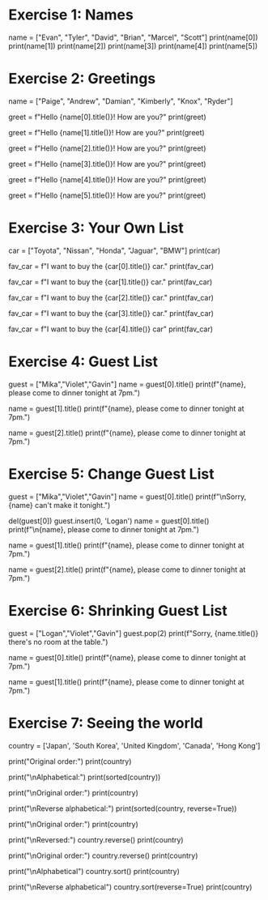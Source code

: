 # Exercise 1: Names

name = ["Evan", "Tyler", "David", "Brian", "Marcel", "Scott"]
print(name[0])
print(name[1])
print(name[2])
print(name[3])
print(name[4])
print(name[5])

# Exercise 2: Greetings

name = ["Paige", "Andrew", "Damian", "Kimberly", "Knox", "Ryder"]

greet = f"Hello {name[0].title()}! How are you?"
print(greet)

greet = f"Hello {name[1].title()}! How are you?"
print(greet)

greet = f"Hello {name[2].title()}! How are you?"
print(greet)

greet = f"Hello {name[3].title()}! How are you?"
print(greet)

greet = f"Hello {name[4].title()}! How are you?"
print(greet)

greet = f"Hello {name[5].title()}! How are you?"
print(greet)

# Exercise 3: Your Own List

car = ["Toyota", "Nissan", "Honda", "Jaguar", "BMW"]
print(car)

fav_car = f"I want to buy the {car[0].title()} car."
print(fav_car)

fav_car = f"I want to buy the {car[1].title()} car."
print(fav_car)

fav_car = f"I want to buy the {car[2].title()} car."
print(fav_car)

fav_car = f"I want to buy the {car[3].title()} car."
print(fav_car)

fav_car = f"I want to buy the {car[4].title()} car"
print(fav_car)

# Exercise 4: Guest List

guest = ["Mika","Violet","Gavin"]
name = guest[0].title()
print(f"{name}, please come to dinner tonight at 7pm.")

name = guest[1].title()
print(f"{name}, please come to dinner tonight at 7pm.")

name = guest[2].title()
print(f"{name}, please come to dinner tonight at 7pm.")

# Exercise 5: Change Guest List

guest = ["Mika","Violet","Gavin"]
name = guest[0].title()
print(f"\nSorry, {name} can't make it tonight.")

del(guest[0])
guest.insert(0, 'Logan')
name = guest[0].title()
print(f"\n{name}, please come to dinner tonight at 7pm.")

name = guest[1].title()
print(f"{name}, please come to dinner tonight at 7pm.")

name = guest[2].title()
print(f"{name}, please come to dinner tonight at 7pm.")

# Exercise 6: Shrinking Guest List

guest = ["Logan","Violet","Gavin"]
guest.pop(2)
print(f"Sorry, {name.title()} there's no room at the table.")

name = guest[0].title()
print(f"{name}, please come to dinner tonight at 7pm.")

name = guest[1].title()
print(f"{name}, please come to dinner tonight at 7pm.")

# Exercise 7: Seeing the world

country = ['Japan', 'South Korea', 'United Kingdom', 'Canada', 'Hong Kong']

print("Original order:")
print(country)

print("\nAlphabetical:")
print(sorted(country))

print("\nOriginal order:")
print(country)

print("\nReverse alphabetical:")
print(sorted(country, reverse=True))

print("\nOriginal order:")
print(country)

print("\nReversed:")
country.reverse()
print(country)

print("\nOriginal order:")
country.reverse()
print(country)

print("\nAlphabetical")
country.sort()
print(country)

print("\nReverse alphabetical")
country.sort(reverse=True)
print(country)